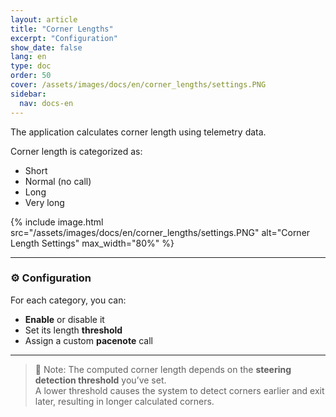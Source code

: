 ```yaml
---
layout: article
title: "Corner Lengths"
excerpt: "Configuration"
show_date: false
lang: en
type: doc
order: 50
cover: /assets/images/docs/en/corner_lengths/settings.PNG
sidebar:
  nav: docs-en
---
```


The application calculates corner length using telemetry data.

Corner length is categorized as:

- Short
- Normal (no call)
- Long
- Very long

{% include image.html
   src="/assets/images/docs/en/corner_lengths/settings.PNG"
   alt="Corner Length Settings"
   max_width="80%" %}

---

### ⚙️ Configuration

For each category, you can:

- **Enable** or disable it
- Set its length **threshold**
- Assign a custom **pacenote** call

---

> 📌 Note: The computed corner length depends on the **steering detection threshold** you’ve set.  
> A lower threshold causes the system to detect corners earlier and exit later, resulting in longer calculated corners.
